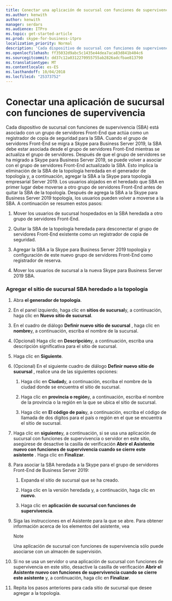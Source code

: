 ```yaml
---
title: Conectar una aplicación de sucursal con funciones de supervivencia
ms.author: kenwith
author: kenwith
manager: serdars
ms.audience: ITPro
ms.topic: get-started-article
ms.prod: skype-for-business-itpro
localization_priority: Normal
description: 'Cada dispositivo de sucursal con funciones de supervivencia (SBA) está asociado con un grupo de servidores Front-End que actúa como un registrador de reserva para la SBA. Cuando el Front-End de grupo de servidores se migra a Skype para Business Server 2019, la SBA debe estar asociado al grupo de servidores Front-End mientras se actualiza el grupo de servidores, una vez que el grupo de servidores se ha migrado a Skype para Business Server 2019, la SBA puede asociarse volver a la actualizada E front- grupo de servidores de ND. Esto implica la eliminación de la SBA de la topología heredada en el generador de topología y, a continuación, agregar la SBA a la Skype para topología empresarial Server 2019. Los usuarios alojados en el heredado que SBA en primer lugar debe moverse a otro grupo de servidores Front-End antes de quitar la SBA de la topología. Una vez que se agrega la SBA a la Skype para Business Server 2019 topología, los usuarios pueden, a continuación, volver a moverse a la SBA. A continuación se resumen estos pasos:'
ms.openlocfilehash: ff35032d9abc5c1435e44dea7aca83d841b404c6
ms.sourcegitcommit: dd37c12a0312270955755ab2826adcfbae813790
ms.translationtype: MT
ms.contentlocale: es-ES
ms.lasthandoff: 10/04/2018
ms.locfileid: "25373752"
---
```

# <a name="connect-a-survivable-branch-appliance"></a>Conectar una aplicación de sucursal con funciones de supervivencia

Cada dispositivo de sucursal con funciones de supervivencia (SBA) está asociado con un grupo de servidores Front-End que actúa como un registrador de copia de seguridad para la SBA. Cuando el grupo de servidores Front-End se migra a Skype para Business Server 2019, la SBA debe estar asociada desde el grupo de servidores Front-End mientras se actualiza el grupo de servidores. Después de que el grupo de servidores se ha migrado a Skype para Business Server 2019, se puede volver a asociar con el grupo de servidores Front-End actualizado la SBA. Esto implica la eliminación de la SBA de la topología heredada en el generador de topología y, a continuación, agregar la SBA a la Skype para topología empresarial Server 2019. Los usuarios alojados en el heredado que SBA en primer lugar debe moverse a otro grupo de servidores Front-End antes de quitar la SBA de la topología. Después de agrega la SBA a la Skype para Business Server 2019 topología, los usuarios pueden volver a moverse a la SBA. A continuación se resumen estos pasos:
  
1. Mover los usuarios de sucursal hospedados en la SBA heredada a otro grupo de servidores Front-End.
    
2. Quitar la SBA de la topología heredada para desconectar el grupo de servidores Front-End existente como un registrador de copia de seguridad.
    
3. Agregar la SBA a la Skype para Business Server 2019 topología y configuración de este nuevo grupo de servidores Front-End como registrador de reserva. 
    
4. Mover los usuarios de sucursal a la nueva Skype para Business Server 2019 SBA.
    
### <a name="add-legacy-sba-branch-site-to-your-topology"></a>Agregar el sitio de sucursal SBA heredado a la topología

1. Abra **el generador de topología**.
    
2. En el panel izquierdo, haga clic en **sitios de sucursal**y, a continuación, haga clic en **Nuevo sitio de sucursal**.
    
3. En el cuadro de diálogo **Definir nuevo sitio de sucursal** , haga clic en **nombre**y, a continuación, escriba el nombre de la sucursal.
    
4. (Opcional) Haga clic en **Descripción**y, a continuación, escriba una descripción significativa para el sitio de sucursal.
    
5. Haga clic en **Siguiente**.
    
6. (Opcional) En el siguiente cuadro de diálogo **Definir nuevo sitio de sucursal** , realice una de las siguientes opciones: 
    
    1. Haga clic en **Ciudad**y, a continuación, escriba el nombre de la ciudad donde se encuentra el sitio de sucursal.
    
    2. Haga clic en **provincia o región**y, a continuación, escriba el nombre de la provincia o la región en la que se ubica el sitio de sucursal.
    
    3. Haga clic en **El código de país**y, a continuación, escriba el código de llamada de dos dígitos para el país o región en el que se encuentra el sitio de sucursal.
    
7. Haga clic en **siguiente**y, a continuación, si se usa una aplicación de sucursal con funciones de supervivencia o servidor en este sitio, asegúrese de desactive la casilla de verificación **Abrir el Asistente nuevo con funciones de supervivencia cuando se cierre este asistente** . Haga clic en **Finalizar**.
    
8. Para asociar la SBA heredada a la Skype para el grupo de servidores Front-End de Business Server 2019:
    
    1. Expanda el sitio de sucursal que se ha creado. 
    
    2. Haga clic en la versión heredada y, a continuación, haga clic en **nuevo**.
    
    3. Haga clic en **aplicación de sucursal con funciones de supervivencia**.
    
9. Siga las instrucciones en el Asistente para la que se abre. Para obtener información acerca de los elementos del asistente, vea    
   <!-- [Define a Survivable Branch Appliance or Server in Lync 2013](https://technet.microsoft.com/en-us/library/gg398280(v=ocs.15).aspx). -->
   <!-- The above link points to un-rebranded 2013 content we will need to discuss rebrand or bring forward -->
    
    > [!NOTE]
    > Una aplicación de sucursal con funciones de supervivencia sólo puede asociarse con un almacén de supervisión. 
  
10. Si no se usa un servidor o una aplicación de sucursal con funciones de supervivencia en este sitio, desactive la casilla de verificación **Abrir el Asistente nuevo con funciones de supervivencia cuando se cierre este asistente** y, a continuación, haga clic en **Finalizar**.
    
11. Repita los pasos anteriores para cada sitio de sucursal que desee agregar a la topología.
    

